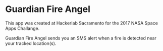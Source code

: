# Guardian Fire Angel

This app was created at Hackerlab Sacramento for the 2017 NASA Space Apps Challange.

Guardian Fire Angel sends you an SMS alert when a fire is detected near your tracked location(s).
